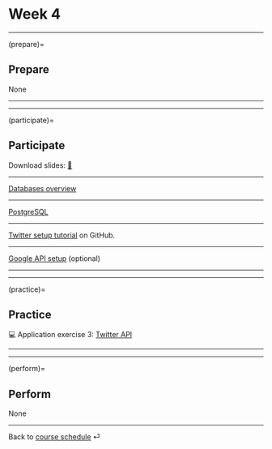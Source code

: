 # Week 4


---

(prepare)=
## Prepare


None

---

---

(participate)=
## Participate


Download slides: [📑](https://drive.google.com/file/d/1-kn1zRRwU_aXHCkATjUwnn0KfjQ2u6kY/view?usp=sharing)

---

[Databases overview](../tutorials/databases/databases-intro.md)

---


[PostgreSQL](../tutorials/databases/postgresql.md)

---


[Twitter setup tutorial](https://github.com/kirenz/twitter-tutorial) on GitHub.

---

[Google API setup](../tutorials/google-api/google-apis.md) (optional)



---

---

(practice)=
## Practice


💻 Application exercise 3: [Twitter API](../ae/ae3/twitter-api.md)





---

---

(perform)=
## Perform

None


---

Back to [course schedule](../docs/course-schedule.md) ⏎
